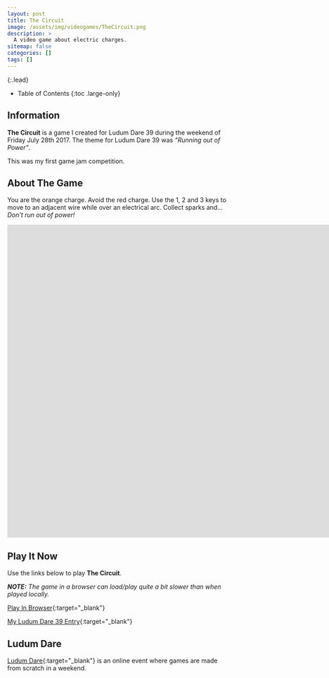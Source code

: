 ```yaml
---
layout: post
title: The Circuit
image: /assets/img/videogames/TheCircuit.png
description: >
  A video game about electric charges.
sitemap: false
categories: []
tags: []
---
```


{:.lead}

- Table of Contents
{:toc .large-only}

## Information

**The Circuit** is a game I created for Ludum Dare 39 during the weekend of Friday July 28th 2017.  The theme for Ludum Dare 39 was *"Running out of Power"*.  

This was my first game jam competition.

## About The Game

You are the orange charge. Avoid the red charge. Use the 1, 2 and 3 keys to move to an adjacent wire while over an electrical arc. Collect sparks and… *Don’t run out of power!*

<div class="lead aspect-ratio sixteen-nine">

<iframe width="1903" height="711" src="https://www.youtube.com/embed/ThZAVO8edTI" frameborder="0" allow="accelerometer; autoplay; clipboard-write; encrypted-media; gyroscope; picture-in-picture" allowfullscreen></iframe>

</div>

## Play It Now

Use the links below to play **The Circuit**.

***NOTE:***  *The game in a browser can load/play quite a bit slower than when played locally.*

[Play In Browser](https://jeffreychaplin.github.io/LudumDare39_TheCircuit){:target="_blank"}

[My Ludum Dare 39 Entry](https://ldjam.com/events/ludum-dare/39/the-circuit){:target="_blank"}

## Ludum Dare

[Ludum Dare](https://ldjam.com/){:target="_blank"} is an online event where games are made from scratch in a weekend.
